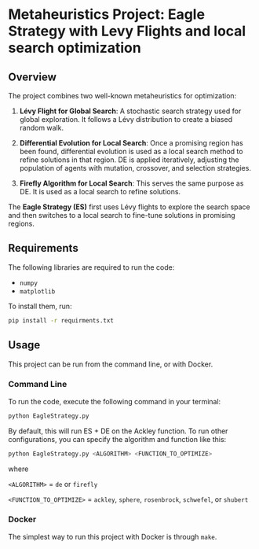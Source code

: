 # Metaheuristics Project: Eagle Strategy with Levy Flights and local search optimization

## Overview
The project combines two well-known metaheuristics for optimization:

1. **Lévy Flight for Global Search**: A stochastic search strategy used for global exploration. It follows a Lévy distribution to create a biased random walk.

2. **Differential Evolution for Local Search**: Once a promising region has been found, differential evolution is used as a local search method to refine solutions in that region. DE is applied iteratively, adjusting the population of agents with mutation, crossover, and selection strategies.

3. **Firefly Algorithm for Local Search**: This serves the same purpose as DE. It is used as a local search to refine solutions.

The **Eagle Strategy (ES)** first uses Lévy flights to explore the search space and then switches to a local search to fine-tune solutions in promising regions.

## Requirements
The following libraries are required to run the code:
- `numpy`
- `matplotlib`

To install them, run:
```bash
pip install -r requirments.txt
```

## Usage

This project can be run from the command line, or with Docker.

### Command Line

To run the code, execute the following command in your terminal:

```bash
python EagleStrategy.py
```

By default, this will run ES + DE on the Ackley function. To run other configurations, you can specify the algorithm and function like this:

```bash
python EagleStrategy.py <ALGORITHM> <FUNCTION_TO_OPTIMIZE>
```

where 

`<ALGORITHM>` = `de` or `firefly`

`<FUNCTION_TO_OPTIMIZE>` = `ackley`, `sphere`, `rosenbrock`, `schwefel`, or `shubert`

### Docker

The simplest way to run this project with Docker is through `make`. 

